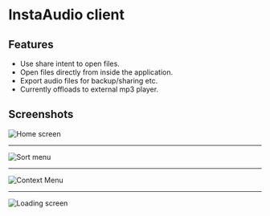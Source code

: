# InstaAudio client

## Features

- Use share intent to open files.
- Open files directly from inside the application.
- Export audio files for backup/sharing etc.
- Currently offloads to external mp3 player.

## Screenshots

![Home screen](./assets/ui1.png)

---

![Sort menu](./assets/ui-sortmenu.png)

---

![Context Menu](./assets/ui-contextMenu.png)

---

![Loading screen](./assets/ui-loading.png)
